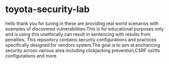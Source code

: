 # toyota-security-lab
hello thank you for tuning in these are providing real world scenarios with examples of discovered vulnerabilities.This is for educational purposes only and is using this unethically can result in sentencing with results from penalties. This repsoitory contains security configurations and practices specifically designed for vendors system.The goal is to aim at enchancing security across various area including clickjacking prevention,CSRF ssl/tls configurations and more
